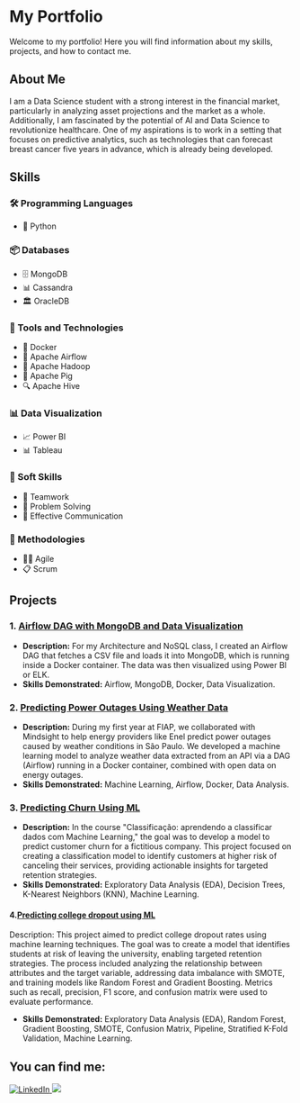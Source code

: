 # My Portfolio

Welcome to my portfolio! Here you will find information about my skills, projects, and how to contact me.

## About Me

I am a Data Science student with a strong interest in the financial market, particularly in analyzing asset projections and the market as a whole. Additionally, I am fascinated by the potential of AI and Data Science to revolutionize healthcare. One of my aspirations is to work in a setting that focuses on predictive analytics, such as technologies that can forecast breast cancer five years in advance, which is already being developed.

## Skills

### 🛠️ Programming Languages
- 🐍 Python

### 📦 Databases
- 🗄️ MongoDB
- 📊 Cassandra
- 🏛️ OracleDB

### 🔧 Tools and Technologies
- 🐳 Docker
- 🔄 Apache Airflow
- 🐘 Apache Hadoop
- 🐍 Apache Pig
- 🔍 Apache Hive

### 📊 Data Visualization
- 📈 Power BI
- 📊 Tableau

### 🧠 Soft Skills
- 🤝 Teamwork
- 🧩 Problem Solving
- 💬 Effective Communication

### 📅 Methodologies
- 🏃‍♂️ Agile
- 📋 Scrum



## Projects

### 1. [Airflow DAG with MongoDB and Data Visualization](https://github.com/MARIACLARACFBRITO/airflow_docker)
- **Description:** For my Architecture and NoSQL class, I created an Airflow DAG that fetches a CSV file and loads it into MongoDB, which is running inside a Docker container. The data was then visualized using Power BI or ELK.
- **Skills Demonstrated:** Airflow, MongoDB, Docker, Data Visualization.

### 2. [Predicting Power Outages Using Weather Data](https://github.com/MARIACLARACFBRITO/power_outages_prediction)
- **Description:** During my first year at FIAP, we collaborated with Mindsight to help energy providers like Enel predict power outages caused by weather conditions in São Paulo. We developed a machine learning model to analyze weather data extracted from an API via a DAG (Airflow) running in a Docker container, combined with open data on energy outages.
- **Skills Demonstrated:** Machine Learning, Airflow, Docker, Data Analysis.

### 3. [Predicting Churn Using ML](https://github.com/MARIACLARACFBRITO/)
- **Description:** In the course "Classificação: aprendendo a classificar dados com Machine Learning," the goal was to develop a model to predict customer churn for a fictitious company. This project focused on creating a classification model to identify customers at higher risk of canceling their services, providing actionable insights for targeted retention strategies.
- **Skills Demonstrated:** Exploratory Data Analysis (EDA), Decision Trees, K-Nearest Neighbors (KNN), Machine Learning.

#### 4.[Predicting college dropout using ML](https://github.com/MARIACLARACFBRITO/withdrawal-from-college)
Description: This project aimed to predict college dropout rates using machine learning techniques. The goal was to create a model that identifies students at risk of leaving the university, enabling targeted retention strategies. The process included analyzing the relationship between attributes and the target variable, addressing data imbalance with SMOTE, and training models like Random Forest and Gradient Boosting. Metrics such as recall, precision, F1 score, and confusion matrix were used to evaluate performance.
- **Skills Demonstrated:** Exploratory Data Analysis (EDA), Random Forest, Gradient Boosting, SMOTE, Confusion Matrix, Pipeline, Stratified K-Fold Validation, Machine Learning.

## You can find me:

<a href="https://www.linkedin.com/in/maria-clara-brito-640604220/">
  <img src="https://img.shields.io/badge/linkedin-%230077B5.svg?style=for-the-badge&logo=linkedin&logoColor=white" alt="LinkedIn"/>
</a>

<a href="mailto:mariaclarabritofaculdade@gmail.com">
  <img src="https://img.shields.io/badge/Gmail-D14836?style=for-the-badge&logo=gmail&logoColor=white"/>
</a>
